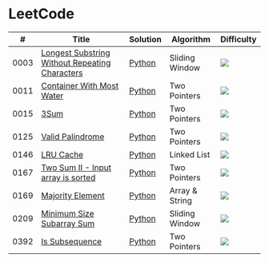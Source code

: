 LeetCode
========
| # | Title | Solution | Algorithm | Difficulty |
|---| ----- | -------- | --------- | ---------- |
|0003|[Longest Substring Without Repeating Characters](https://leetcode.com/problems/longest-substring-without-repeating-characters)|[Python](./algorithms/sliding_window/0003_longest_substring_without_repeating_characters.py)|Sliding Window|![](https://img.shields.io/badge/Medium-orange)|
|0011|[Container With Most Water](https://leetcode.com/problems/container-with-most-water)|[Python](./algorithms/two_pointers/0011_container_with_most_water.py)|Two Pointers|![](https://img.shields.io/badge/Easy-green)|
|0015|[3Sum](https://leetcode.com/problems/3sum)|[Python](./algorithms/two_pointers/0015_3sum.py)|Two Pointers|![](https://img.shields.io/badge/Medium-orange)|
|0125|[Valid Palindrome](https://leetcode.com/problems/valid-palindrome)|[Python](./algorithms/two_pointers/0125_valid_palindrome.py)|Two Pointers|![](https://img.shields.io/badge/Easy-green)|
|0146|[LRU Cache](https://leetcode.com/problems/lru-cache)|[Python](./algorithms/linked_list/0146_lru_cache.py)|Linked List|![](https://img.shields.io/badge/Medium-orange)|
|0167|[Two Sum II - Input array is sorted](https://leetcode.com/problems/two-sum-ii-input-array-is-sorted)|[Python](./algorithms/two_pointers/0167_two_sum_ii_input_array_is_sorted.py)|Two Pointers|![](https://img.shields.io/badge/Medium-orange)|
|0169|[Majority Element](https://leetcode.com/problems/majority-element)|[Python](./algorithms/array_string/0169_majority_element.py)|Array & String|![](https://img.shields.io/badge/Easy-green)|
|0209|[Minimum Size Subarray Sum](https://leetcode.com/problems/minimum-size-subarray-sum)|[Python](./algorithms/sliding_window/0209_minimum_size_subarray_sum.py)|Sliding Window|![](https://img.shields.io/badge/Medium-orange)|
|0392|[Is Subsequence](https://leetcode.com/problems/is-subsequence)|[Python](./algorithms/two_pointers/0392_is_subsequence.py)|Two Pointers|![](https://img.shields.io/badge/Easy-green)|
